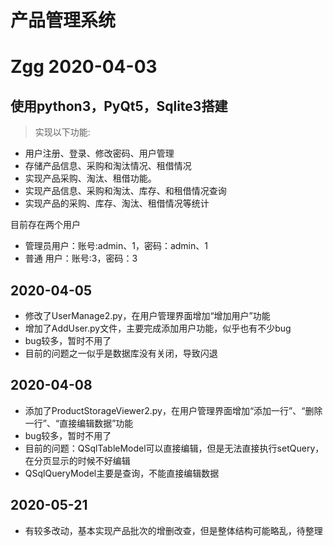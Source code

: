 # 产品管理系统
# Zgg 2020-04-03

## 使用python3，PyQt5，Sqlite3搭建


> 实现以下功能:
- 用户注册、登录、修改密码、用户管理
- 存储产品信息、采购和淘汰情况、租借情况
- 实现产品采购、淘汰、租借功能。
- 实现产品信息、采购和淘汰、库存、和租借情况查询
- 实现产品的采购、库存、淘汰、租借情况等统计

目前存在两个用户
- 管理员用户：账号:admin、1，密码：admin、1
- 普通  用户：账号:3，密码：3


## 2020-04-05
- 修改了UserManage2.py，在用户管理界面增加“增加用户”功能
- 增加了AddUser.py文件，主要完成添加用户功能，似乎也有不少bug
- bug较多，暂时不用了
- 目前的问题之一似乎是数据库没有关闭，导致闪退


## 2020-04-08
- 添加了ProductStorageViewer2.py，在用户管理界面增加“添加一行”、“删除一行”、“直接编辑数据”功能
- bug较多，暂时不用了
- 目前的问题：QSqlTableModel可以直接编辑，但是无法直接执行setQuery，在分页显示的时候不好编辑
- QSqlQueryModel主要是查询，不能直接编辑数据

## 2020-05-21
- 有较多改动，基本实现产品批次的增删改查，但是整体结构可能略乱，待整理